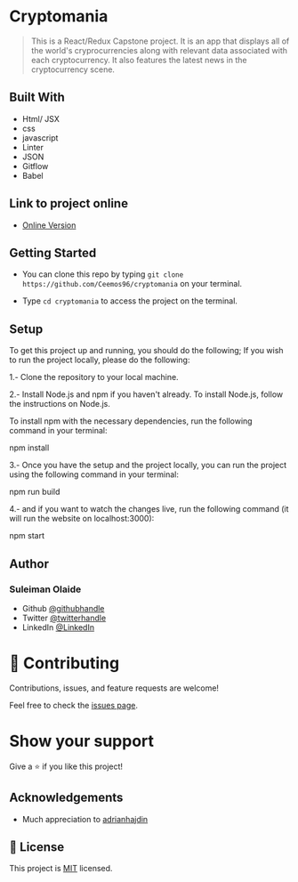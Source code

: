 # Cryptomania

> This is a React/Redux Capstone project. It is an app that displays all of the world's cryprocurrencies along with relevant data 
associated with each cryptocurrency. It also features the latest news in the cryptocurrency scene.

## Built With

- Html/ JSX
- css
- javascript
- Linter
- JSON
- Gitflow
- Babel

## Link to project online
- [Online Version]()

## Getting Started

- You can clone this repo by typing `git clone https://github.com/Ceemos96/cryptomania` on your terminal.

- Type `cd cryptomania` to access the project on the terminal.

## Setup

To get this project up and running, you should do the following; If you wish to run the project locally, please do the following:

1.- Clone the repository to your local machine. 

2.- Install Node.js and npm if you haven't already. To install Node.js, follow the instructions on Node.js.

To install npm with the necessary dependencies, run the following command in your terminal: 

npm install 

3.- Once you have the setup and the project locally, you can run the project using the following command in your terminal:

npm run build

4.- and if you want to watch the changes live, run the following command (it will run the website on localhost:3000):

npm start

## Author
### **Suleiman Olaide**

- Github [@githubhandle](https://github.com/ceemos96)
- Twitter [@twitterhandle](https://twitter.com/ceemos_dev)
- LinkedIn [@LinkedIn](https://www.linkedin.com/in/suleiman-olaide/)

# 🤝 Contributing

Contributions, issues, and feature requests are welcome!

Feel free to check the [issues page](https://github.com/Ceemos96/cryptomania/issues).

# Show your support

Give a ⭐️ if you like this project!

## Acknowledgements
- Much appreciation to [adrianhajdin](https://gist.github.com/adrianhajdin)

## 📝 License

This project is [MIT](https://github.com/Ceemos96/cryptomania/blob/dev/LICENSE) licensed.

